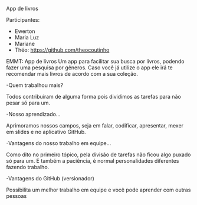 App de livros

Participantes:
- Ewerton
- Maria Luz
- Mariane
- Théo: https://github.com/theocoutinho


EMMT: App de livros
Um app para facilitar sua busca por livros, podendo fazer uma pesquisa por gêneros.
Caso você já utilize o app ele irá te recomendar mais livros de acordo com a sua coleção.


-Quem trabalhou mais?

Todos contribuíram de alguma forma pois dividimos as tarefas para não pesar só para um. 

-Nosso aprendizado...

Aprimoramos nossos campos, seja em falar, codificar, apresentar, mexer em slides e no aplicativo GitHub. 

-Vantagens do nosso trabalho em equipe...

Como dito no primeiro tópico, pela divisão de tarefas não ficou algo puxado só para um.
E também a paciência, é normal personalidades diferentes fazendo trabalho.


-Vantagens do GitHub (versionador) 

Possibilita um melhor trabalho em equipe e você pode aprender com outras pessoas

